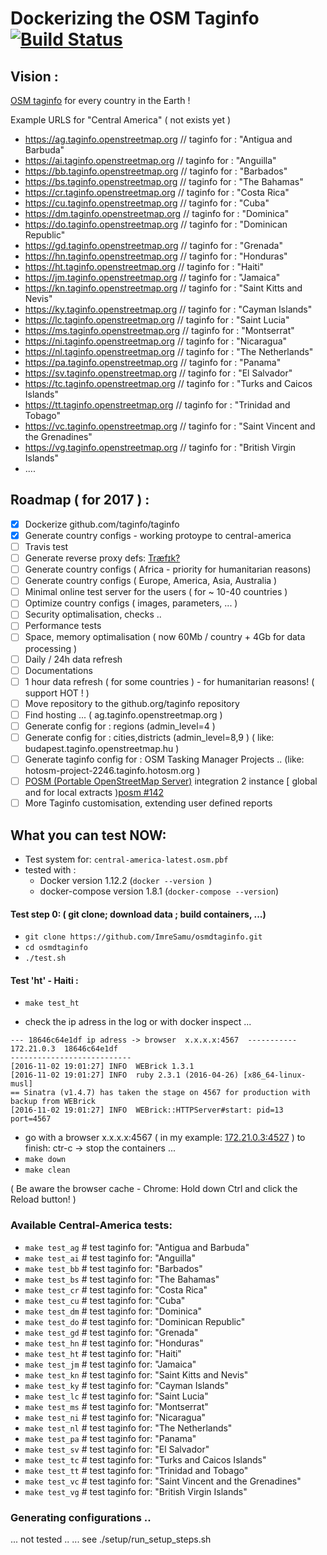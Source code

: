 # Dockerizing the OSM Taginfo  [![Build Status](https://api.travis-ci.org/ImreSamu/osmdtaginfo.svg?branch=master)](https://travis-ci.org/ImreSamu/osmdtaginfo)

## Vision : 

[OSM taginfo](http://taginfo.openstreetmap.org/) for every country in the Earth !

Example URLS for "Central America" ( not exists yet )  
* https://ag.taginfo.openstreetmap.org    // taginfo for :   "Antigua and Barbuda"  
* https://ai.taginfo.openstreetmap.org    // taginfo for :   "Anguilla"  
* https://bb.taginfo.openstreetmap.org    // taginfo for :   "Barbados"  
* https://bs.taginfo.openstreetmap.org    // taginfo for :   "The Bahamas"  
* https://cr.taginfo.openstreetmap.org    // taginfo for :   "Costa Rica"  
* https://cu.taginfo.openstreetmap.org    // taginfo for :   "Cuba"  
* https://dm.taginfo.openstreetmap.org    // taginfo for :   "Dominica"  
* https://do.taginfo.openstreetmap.org    // taginfo for :   "Dominican Republic"  
* https://gd.taginfo.openstreetmap.org    // taginfo for :   "Grenada"  
* https://hn.taginfo.openstreetmap.org    // taginfo for :   "Honduras"  
* https://ht.taginfo.openstreetmap.org    // taginfo for :   "Haiti"  
* https://jm.taginfo.openstreetmap.org    // taginfo for :   "Jamaica"  
* https://kn.taginfo.openstreetmap.org    // taginfo for :   "Saint Kitts and Nevis"  
* https://ky.taginfo.openstreetmap.org    // taginfo for :   "Cayman Islands"  
* https://lc.taginfo.openstreetmap.org    // taginfo for :   "Saint Lucia"  
* https://ms.taginfo.openstreetmap.org    // taginfo for :   "Montserrat"  
* https://ni.taginfo.openstreetmap.org    // taginfo for :   "Nicaragua"  
* https://nl.taginfo.openstreetmap.org    // taginfo for :   "The Netherlands"  
* https://pa.taginfo.openstreetmap.org    // taginfo for :   "Panama"  
* https://sv.taginfo.openstreetmap.org    // taginfo for :   "El Salvador"  
* https://tc.taginfo.openstreetmap.org    // taginfo for :   "Turks and Caicos Islands"  
* https://tt.taginfo.openstreetmap.org    // taginfo for :   "Trinidad and Tobago"  
* https://vc.taginfo.openstreetmap.org    // taginfo for :   "Saint Vincent and the Grenadines"  
* https://vg.taginfo.openstreetmap.org    // taginfo for :   "British Virgin Islands"  
* ....


## Roadmap ( for 2017 ) :

- [x] Dockerize github.com/taginfo/taginfo
- [x] Generate country configs - working protoype to central-america 
- [ ] Travis test 
- [ ] Generate reverse proxy defs: [Træfɪk?](https://github.com/containous/traefik) 
- [ ] Generate country configs ( Africa - priority for humanitarian reasons) 
- [ ] Generate country configs ( Europe, America, Asia, Australia ) 
- [ ] Minimal online test server for the users ( for ~ 10-40 countries )
- [ ] Optimize country configs ( images, parameters, ... )  
- [ ] Security optimalisation, checks ..
- [ ] Performance tests
- [ ] Space, memory optimalisation ( now 60Mb / country + 4Gb for data processing )
- [ ] Daily / 24h data refresh 
- [ ] Documentations
- [ ] 1 hour data refresh ( for some countries ) - for humanitarian reasons! ( support HOT ! )
- [ ] Move repository to the  github.org/taginfo  repository 
- [ ] Find hosting ... ( ag.taginfo.openstreetmap.org )
- [ ] Generate config for : regions (admin_level=4 )  
- [ ] Generate config for : cities,districts (admin_level=8,9 ) ( like: budapest.taginfo.openstreetmap.hu )    
- [ ] Generate taginfo config for : OSM Tasking Manager Projects .. (like:  hotosm-project-2246.taginfo.hotosm.org )
- [ ] [POSM (Portable OpenStreetMap Server)](https://github.com/AmericanRedCross/posm) integration  2 instance [ global and for local extracts )[posm #142](https://github.com/AmericanRedCross/posm/issues/142) 
- [ ] More Taginfo customisation, extending user defined reports

## What you can test NOW:

* Test system for: `central-america-latest.osm.pbf`
* tested with : 
  *  Docker version 1.12.2        (`docker --version `)
  *  docker-compose version 1.8.1 (`docker-compose --version`)

#### Test step 0: ( git clone;  download data ;  build containers, ...)
* `git clone https://github.com/ImreSamu/osmdtaginfo.git`
* `cd osmdtaginfo`
* `./test.sh`

#### Test 'ht'  -  Haiti :
* `make test_ht`

* check the ip adress in the log or with docker inspect ...
```log
--- 18646c64e1df ip adress -> browser  x.x.x.x:4567  -----------
172.21.0.3	18646c64e1df
---------------------------
[2016-11-02 19:01:27] INFO  WEBrick 1.3.1
[2016-11-02 19:01:27] INFO  ruby 2.3.1 (2016-04-26) [x86_64-linux-musl]
== Sinatra (v1.4.7) has taken the stage on 4567 for production with backup from WEBrick
[2016-11-02 19:01:27] INFO  WEBrick::HTTPServer#start: pid=13 port=4567
```
*  go with a browser   x.x.x.x:4567   ( in my example: [172.21.0.3:4527](http://172.21.0.3:4527) )
to finish:   ctr-c  ->  stop the containers ...
*  `make down` 
*  `make clean`

( Be aware the browser cache -  Chrome: Hold down Ctrl and click the Reload button! )


### Available Central-America tests:

* `make test_ag`     # test taginfo for:  "Antigua and Barbuda"  
* `make test_ai`     # test taginfo for:  "Anguilla"  
* `make test_bb`     # test taginfo for:  "Barbados"  
* `make test_bs`     # test taginfo for:  "The Bahamas"  
* `make test_cr`     # test taginfo for:  "Costa Rica"  
* `make test_cu`     # test taginfo for:  "Cuba"  
* `make test_dm`     # test taginfo for:  "Dominica"  
* `make test_do`     # test taginfo for:  "Dominican Republic"  
* `make test_gd`     # test taginfo for:  "Grenada"  
* `make test_hn`     # test taginfo for:  "Honduras"  
* `make test_ht`     # test taginfo for:  "Haiti"  
* `make test_jm`     # test taginfo for:  "Jamaica"  
* `make test_kn`     # test taginfo for:  "Saint Kitts and Nevis"  
* `make test_ky`     # test taginfo for:  "Cayman Islands"  
* `make test_lc`     # test taginfo for:  "Saint Lucia"  
* `make test_ms`     # test taginfo for:  "Montserrat"  
* `make test_ni`     # test taginfo for:  "Nicaragua"  
* `make test_nl`     # test taginfo for:  "The Netherlands"  
* `make test_pa`     # test taginfo for:  "Panama"  
* `make test_sv`     # test taginfo for:  "El Salvador"  
* `make test_tc`     # test taginfo for:  "Turks and Caicos Islands"  
* `make test_tt`     # test taginfo for:  "Trinidad and Tobago"  
* `make test_vc`     # test taginfo for:  "Saint Vincent and the Grenadines"  
* `make test_vg`     # test taginfo for:  "British Virgin Islands"  

### Generating configurations ..

... not tested ..
... see ./setup/run_setup_steps.sh 

